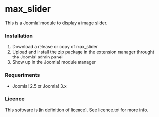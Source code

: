 max_slider
==========

This is a Joomla! module to display a image slider. 

### Installation
1. Download a release or copy of max_slider 
2. Upload and install the zip package in the extension manager throught the Joomla! admin panel  
3. Show up in the Joomla! module manager

### Requeriments
* Joomla! 2.5 or Joomla! 3.x

### Licence
This software is [in definition of licence]. See licence.txt for more info.
